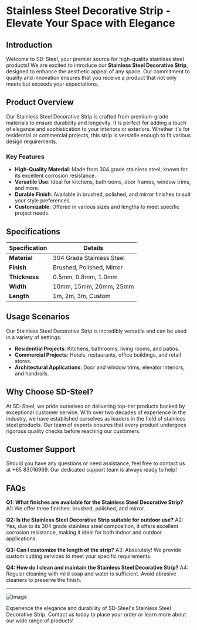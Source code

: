 # Stainless Steel Decorative Strip - Elevate Your Space with Elegance

## Introduction
Welcome to SD-Steel, your premier source for high-quality stainless steel products! We are excited to introduce our **Stainless Steel Decorative Strip**, designed to enhance the aesthetic appeal of any space. Our commitment to quality and innovation ensures that you receive a product that not only meets but exceeds your expectations.

## Product Overview
Our Stainless Steel Decorative Strip is crafted from premium-grade materials to ensure durability and longevity. It is perfect for adding a touch of elegance and sophistication to your interiors or exteriors. Whether it's for residential or commercial projects, this strip is versatile enough to fit various design requirements.

### Key Features
- **High-Quality Material**: Made from 304 grade stainless steel, known for its excellent corrosion resistance.
- **Versatile Use**: Ideal for kitchens, bathrooms, door frames, window trims, and more.
- **Durable Finish**: Available in brushed, polished, and mirror finishes to suit your style preferences.
- **Customizable**: Offered in various sizes and lengths to meet specific project needs.

## Specifications

| **Specification** | **Details**                       |
|-------------------|-----------------------------------|
| **Material**      | 304 Grade Stainless Steel         |
| **Finish**        | Brushed, Polished, Mirror         |
| **Thickness**     | 0.5mm, 0.8mm, 1.0mm               |
| **Width**         | 10mm, 15mm, 20mm, 25mm            |
| **Length**        | 1m, 2m, 3m, Custom                |

## Usage Scenarios
Our Stainless Steel Decorative Strip is incredibly versatile and can be used in a variety of settings:
- **Residential Projects**: Kitchens, bathrooms, living rooms, and patios.
- **Commercial Projects**: Hotels, restaurants, office buildings, and retail stores.
- **Architectural Applications**: Door and window trims, elevator interiors, and handrails.

## Why Choose SD-Steel?
At SD-Steel, we pride ourselves on delivering top-tier products backed by exceptional customer service. With over two decades of experience in the industry, we have established ourselves as leaders in the field of stainless steel products. Our team of experts ensures that every product undergoes rigorous quality checks before reaching our customers.

## Customer Support
Should you have any questions or need assistance, feel free to contact us at +65 83016969. Our dedicated support team is always ready to help!

## FAQs
**Q1: What finishes are available for the Stainless Steel Decorative Strip?**
A1: We offer three finishes: brushed, polished, and mirror.

**Q2: Is the Stainless Steel Decorative Strip suitable for outdoor use?**
A2: Yes, due to its 304 grade stainless steel composition, it offers excellent corrosion resistance, making it ideal for both indoor and outdoor applications.

**Q3: Can I customize the length of the strip?**
A3: Absolutely! We provide custom cutting services to meet your specific requirements.

**Q4: How do I clean and maintain the Stainless Steel Decorative Strip?**
A4: Regular cleaning with mild soap and water is sufficient. Avoid abrasive cleaners to preserve the finish.

---

![Image](https://github.com/user-attachments/assets/2567258e-e124-4816-932d-1809bd27ef0b)

Experience the elegance and durability of SD-Steel's Stainless Steel Decorative Strip. Contact us today to place your order or learn more about our wide range of products!